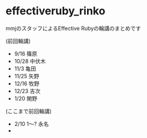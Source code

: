 # effectiveruby_rinko
mmjのスタッフによるEffective Rubyの輪講のまとめです


(前回輪講)

* 9/16 篠原
* 10/28 中伏木
* 11/3 亀田
* 11/25 矢野
* 12/16 牧野
* 12/23 吉次
* 1/20 関野

(ここまで前回輪講)

* 2/10 1～? 永名
* 


